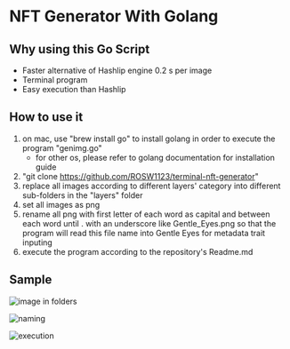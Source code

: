 # NFT Generator With Golang

## Why using this Go Script

- Faster alternative of Hashlip engine 0.2 s per image
- Terminal program
- Easy execution than Hashlip

## How to use it

1. on mac, use "brew install go" to install golang in order to execute the program "genimg.go"
    - for other os, please refer to golang documentation for installation guide
2. "git clone https://github.com/ROSW1123/terminal-nft-generator"
3. replace all images according to different layers' category into different sub-folders in the "layers" folder
4. set all images as png
5. rename all png with first letter of each word as capital and between each word until . with an underscore like Gentle_Eyes.png so that the program will read this file name into Gentle Eyes for metadata trait inputing
6. execute the program according to the repository's Readme.md

## Sample 

![image in folders](https://bafybeiakzzfthqhvk5kkmfeoqgqkfeldrbcpqgntdt2kvilgsmkzqt7q5e.ipfs.nftstorage.link/Screenshot%202024-01-16%20at%208.02.54%E2%80%AFPM.png)

![naming](https://bafybeiakzzfthqhvk5kkmfeoqgqkfeldrbcpqgntdt2kvilgsmkzqt7q5e.ipfs.nftstorage.link/Screenshot%202024-01-16%20at%208.03.20%E2%80%AFPM.png)

![execution](https://bafybeiakzzfthqhvk5kkmfeoqgqkfeldrbcpqgntdt2kvilgsmkzqt7q5e.ipfs.nftstorage.link/Screenshot%202024-01-16%20at%201.07.31%E2%80%AFAM.png)